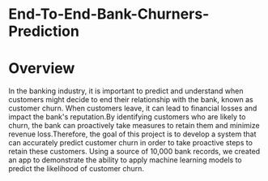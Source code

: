# End-To-End-Bank-Churners-Prediction
# Overview

In the banking industry, it is important to predict and understand when customers might decide to end their relationship with the bank, known as customer churn. When customers leave, it can lead to financial losses and impact the bank's reputation.By identifying customers who are likely to churn, the bank can proactively take measures to retain them and minimize revenue loss.Therefore, the goal of this project is to develop a system that can accurately predict customer churn in order to take proactive steps to retain these customers.
Using a source of 10,000 bank records, we created an app to demonstrate the ability to apply machine learning models to predict the likelihood of customer churn. 


